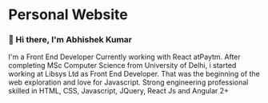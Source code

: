 # Personal Website

### 👋 Hi there, I'm Abhishek Kumar

I'm a Front End Developer
Currently working with React atPaytm. After completing MSc Computer Science from University of Delhi, i started working at Libsys Ltd as Front End Developer. That was the beginning of the web exploration and love for Javascript. Strong engineering professional skilled in HTML, CSS, Javascript, JQuery, React Js and Angular 2+
